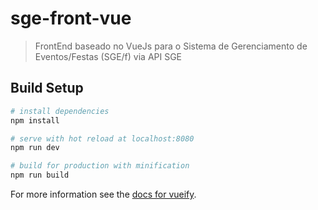 # sge-front-vue

> FrontEnd baseado no VueJs para o Sistema de Gerenciamento de Eventos/Festas (SGE/f) via API SGE

## Build Setup

``` bash
# install dependencies
npm install

# serve with hot reload at localhost:8080
npm run dev

# build for production with minification
npm run build
```

For more information see the [docs for vueify](https://github.com/vuejs/vueify).
